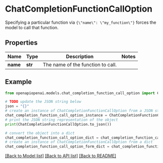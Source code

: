 # ChatCompletionFunctionCallOption

Specifying a particular function via `{\"name\": \"my_function\"}` forces the model to call that function. 

## Properties

Name | Type | Description | Notes
------------ | ------------- | ------------- | -------------
**name** | **str** | The name of the function to call. | 

## Example

```python
from openapiopenai.models.chat_completion_function_call_option import ChatCompletionFunctionCallOption

# TODO update the JSON string below
json = "{}"
# create an instance of ChatCompletionFunctionCallOption from a JSON string
chat_completion_function_call_option_instance = ChatCompletionFunctionCallOption.from_json(json)
# print the JSON string representation of the object
print(ChatCompletionFunctionCallOption.to_json())

# convert the object into a dict
chat_completion_function_call_option_dict = chat_completion_function_call_option_instance.to_dict()
# create an instance of ChatCompletionFunctionCallOption from a dict
chat_completion_function_call_option_form_dict = chat_completion_function_call_option.from_dict(chat_completion_function_call_option_dict)
```
[[Back to Model list]](../README.md#documentation-for-models) [[Back to API list]](../README.md#documentation-for-api-endpoints) [[Back to README]](../README.md)


